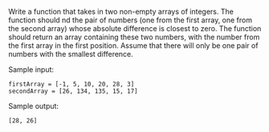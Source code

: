 Write a function that takes in two non-empty arrays of integers. The function should nd the pair of numbers (one from the first array, one from the second array) whose absolute difference is closest to zero. The function should return an array containing these two numbers, with the number from the first array in the first position. Assume that there will only be one pair of numbers with the smallest difference. 

Sample input: 
```
firstArray = [-1, 5, 10, 20, 28, 3]
secondArray = [26, 134, 135, 15, 17]
```
Sample output:
```
[28, 26]
```
